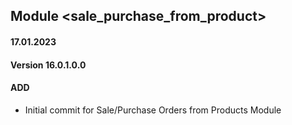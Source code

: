 ## Module <sale_purchase_from_product>

#### 17.01.2023
#### Version 16.0.1.0.0
#### ADD
- Initial commit for Sale/Purchase Orders from Products Module 

